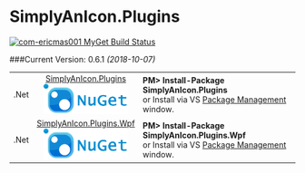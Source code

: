 # SimplyAnIcon.Plugins
[![com-ericmas001 MyGet Build Status](https://www.myget.org/BuildSource/Badge/com-ericmas001?identifier=5e2496cc-2713-4e8c-b8f6-11aeffd47d22)](https://www.myget.org/)

###Current Version: 0.6.1 *(2018-10-07)*

<table align="center" width="100%">
    <tbody>
        <tr>
            <td rowspan>.Net</td>
            <td align="center">
            <a href="https://www.nuget.org/packages/SimplyAnIcon.Plugins/" target="_blank">
            SimplyAnIcon.Plugins <br />
            <img src="https://github.com/SimplyAnIcon/Common/raw/master/Resources/nuget.png" alt="NuGet" width=150 />
            </a>
            </td>
            <td align="left">
                <div class="nuget-badge">
                    <b>PM&gt; Install-Package SimplyAnIcon.Plugins</b> <br />
                    or Install via VS <a href="https://docs.nuget.org/consume/package-manager-dialog" target="_blank">Package Management</a> window.
                </div>
            </td>
        </tr>
        <tr>
            <td rowspan>.Net</td>
            <td align="center">
            <a href="https://www.nuget.org/packages/SimplyAnIcon.Plugins.Wpf/" target="_blank">
            SimplyAnIcon.Plugins.Wpf <br />
            <img src="https://github.com/SimplyAnIcon/Common/raw/master/Resources/nuget.png" alt="NuGet" width=150 />
            </a>
            </td>
            <td align="left">
                <div class="nuget-badge">
                    <b>PM&gt; Install-Package SimplyAnIcon.Plugins.Wpf</b> <br />
                    or Install via VS <a href="https://docs.nuget.org/consume/package-manager-dialog" target="_blank">Package Management</a> window.
                </div>
            </td>
        </tr>
    </tbody>
</table>
